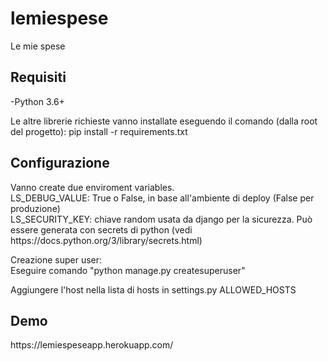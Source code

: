 # lemiespese
Le mie spese

<h2>Requisiti</h2>
<p>
-Python 3.6+
</p>
<p>
  Le altre librerie richieste vanno installate eseguendo il comando (dalla root del progetto):
  pip install -r requirements.txt
</p>

<h2>Configurazione</h2>
<p>
  Vanno create due enviroment variables. <br>
  LS_DEBUG_VALUE: True o False, in base all'ambiente di deploy (False per produzione) <br>
  LS_SECURITY_KEY: chiave random usata da django per la sicurezza. Può essere generata con secrets di python (vedi https://docs.python.org/3/library/secrets.html)
</p>
<p>
  Creazione super user: <br>
  Eseguire comando "python manage.py createsuperuser"
</p>
<p>
  Aggiungere l'host nella lista di hosts in settings.py ALLOWED_HOSTS
</p>

<h2>Demo</h2>
https://lemiespeseapp.herokuapp.com/
